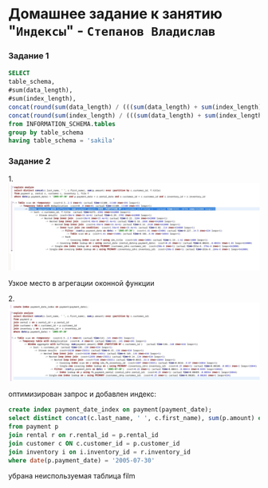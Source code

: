 # Домашнее задание к занятию "`Индексы`" - `Степанов Владислав`

### Задание 1

```sql
SELECT 
table_schema,
#sum(data_length),
#sum(index_length), 
concat(round(sum(data_length) / (((sum(data_length) + sum(index_length))) / 100)),'%') as 'proc_data', 
concat(round(sum(index_length) / (((sum(data_length) + sum(index_length))) / 100)),'%') as proc_index
from INFORMATION_SCHEMA.tables
group by table_schema
having table_schema = 'sakila'
```

### Задание 2  

1.![Image alt](https://github.com/vladislst/12-05.md/raw/main/img/1.jpg)

Узкое место в агрегации оконной функции

2.![Image alt](https://github.com/vladislst/12-05.md/raw/main/img/2.jpg)

оптимизирован запрос и добавлен индекс:
```sql
create index payment_date_index on payment(payment_date);
select distinct concat(c.last_name, ' ', c.first_name), sum(p.amount) over (partition by c.customer_id)
from payment p 
join rental r on r.rental_id = p.rental_id 
join customer c ON c.customer_id = p.customer_id 
join inventory i on i.inventory_id = r.inventory_id 
where date(p.payment_date) = '2005-07-30'
```

убрана неиспользуемая таблица film
